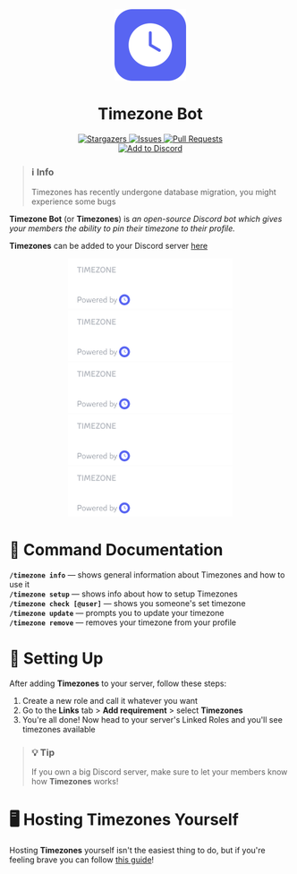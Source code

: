<div align="center">
    <img src="./assets/icon_half_rounded.svg" alt="Timezones Icon" width="128" height="128" />
    <h1>Timezone Bot</h1>
</div>

<p align="center">
  <a href="https://github.com/Gabe616/timezone-bot/stargazers">
    <img alt="Stargazers" src="https://img.shields.io/github/stars/Gabe616/timezone-bot?style=for-the-badge&logo=starship&color=5865F2&logoColor=FFF&labelColor=1e1e2e">
  </a>
  <a href="https://github.com/Gabe616/timezone-bot/issues">
    <img alt="Issues" src="https://img.shields.io/github/issues/Gabe616/timezone-bot?style=for-the-badge&logo=gitbook&color=5865F2&logoColor=FFF&labelColor=1e1e2e">
  </a>
  <a href="https://github.com/Gabe616/timezone-bot/pull-requests">
    <img alt="Pull Requests" src="https://img.shields.io/github/issues-pr/Gabe616/timezone-bot?style=for-the-badge&logo=saucelabs&color=5865F2&logoColor=FFF&labelColor=1e1e2e">
  </a>
  </br>
  <a href="https://discord.com/api/oauth2/authorize?client_id=1107722770248384654&permissions=268435456&scope=bot%20applications.commands">
    <img alt="Add to Discord" src="https://img.shields.io/static/v1?label=&message=add%20to%20discord&style=for-the-badge&color=5865F2">
  </a>
</p>

> ### **ℹ Info**
>
> Timezones has recently undergone database migration, you might experience some bugs

**Timezone Bot** (or **Timezones**) is _an open-source Discord bot which gives your members the ability to pin their timezone to their profile._

**Timezones** can be added to your Discord server [here](https://discord.com/api/oauth2/authorize?client_id=1107722770248384654&permissions=268435456&scope=bot%20applications.commands)

<div align="center">
  <img src="./assets/banners/banner1.svg" alt="Timezones Banner" height=90 />
  <img src="./assets/banners/banner2.svg" alt="Timezones Banner" height=90 />
  <img src="./assets/banners/banner3.svg" alt="Timezones Banner" height=90 />
</div>
<div align="center">
  <img src="./assets/banners/banner4.svg" alt="Timezones Banner" height=90 />
  <img src="./assets/banners/banner5.svg" alt="Timezones Banner" height=90 />
</div>

# 📃 Command Documentation

**`/timezone info`** — shows general information about Timezones and how to use it  
**`/timezone setup`** — shows info about how to setup Timezones  
**`/timezone check [@user]`** — shows you someone's set timezone  
**`/timezone update`** — prompts you to update your timezone  
**`/timezone remove`** — removes your timezone from your profile

# 🚧 Setting Up

After adding **Timezones** to your server, follow these steps:

1. Create a new role and call it whatever you want
2. Go to the **Links** tab > **Add requirement** > select **Timezones**
3. You're all done! Now head to your server's Linked Roles and you'll see timezones available

> ### **💡 Tip**
>
> If you own a big Discord server, make sure to let your members know how **Timezones** works!

# 🖥️ Hosting Timezones Yourself

Hosting **Timezones** yourself isn't the easiest thing to do, but if you're feeling brave you can follow [this guide](./SELFHOSTING.md)!
